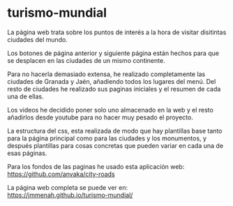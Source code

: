 # turismo-mundial
La página web trata sobre los puntos de interés a la hora de visitar disitintas ciudades del mundo.

Los botones de página anterior y siguiente página están hechos para que se desplacen en las ciudades de un mismo continente.

Para no hacerla demasiado extensa, he realizado completamente las ciudades de Granada y Jaén, añadiendo todos los lugares del menú.
Del resto de ciudades he realizado sus paginas iniciales y el resumen de cada una de ellas.

Los videos he decidido poner solo uno almacenado en la web y el resto añadirlos desde youtube para no hacer muy pesado el proyecto.

La estructura del css, esta realizada de modo que hay plantillas base tanto para la página principal como para las ciudades y los monumentos, y después plantillas para cosas concretas que pueden variar en cada una de esas páginas.

Para los fondos de las paginas he usado esta aplicación web: https://github.com/anvaka/city-roads

La página web completa se puede ver en: https://jmmenah.github.io/turismo-mundial/
